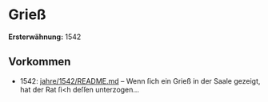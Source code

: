 # Grieß

**Ersterwähnung:** 1542

## Vorkommen
- 1542: [jahre/1542/README.md](../jahre/1542/README.md) – Wenn ſich ein Grieß in der Saale gezeigt, hat der
Rat ſi<h deſſen unterzogen...
